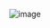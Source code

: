 ![image](https://github.com/serkanbilsel/React-Hometraining/assets/126615917/6a515dcc-6cde-42af-a97f-ec2ec84549c1)
